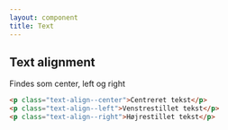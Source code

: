 ```yaml
---
layout: component
title: Text
---
```


## Text alignment

Findes som center, left og right

```html
<p class="text-align--center">Centreret tekst</p>
<p class="text-align--left">Venstrestillet tekst</p>
<p class="text-align--right">Højrestillet tekst</p>
```
